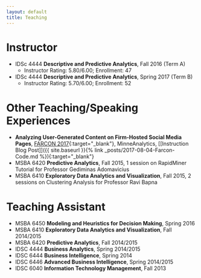 ```yaml
---
layout: default
title: Teaching
---
```


# Instructor
* IDSc 4444 __Descriptive and Predictive Analytics__, Fall 2016 (Term A)
  * Instructor Rating: 5.80/6.00; Enrollment: 47
* IDSc 4444 __Descriptive and Predictive Analytics__, Spring 2017 (Term B)
  * Instructor Rating: 5.70/6.00; Enrollment: 52

# Other Teaching/Speaking Experiences
* __Analyzing User-Generated Content on Firm-Hosted Social Media Pages__, [FARCON 2017](http://minneanalytics.org/farcon-2017/){:target="_blank"}, MinneAnalytics, [[Instruction Blog Post]]({{ site.baseurl }}{% link _posts/2017-08-04-Farcon-Code.md %}){:target="_blank"}
* MSBA 6420 __Predictive Analytics__, Fall 2015, 1 session on RapidMiner Tutorial for Professor Gediminas Adomavicius
* MSBA 6410 __Exploratory Data Analytics and Visualization__, Fall 2015, 2 sessions on Clustering Analysis for Professor Ravi Bapna

# Teaching Assistant
* MSBA 6450 __Modeling and Heuristics for Decision Making__, Spring 2016
* MSBA 6410 __Exploratory Data Analytics and Visualization__, Fall 2014/2015
* MSBA 6420 __Predictive Analytics__, Fall 2014/2015
* IDSC 4444 __Business Analytics__, Spring 2014/2015
* IDSC 6444 __Business Intelligence__, Spring 2014
* IDSC 6446 __Advanced Business Intelligence__, Spring 2014/2015
* IDSC 6040 __Information Technology Management__, Fall 2013